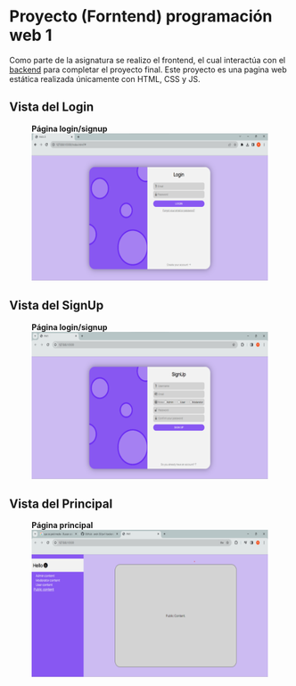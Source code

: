# Proyecto (Forntend) programación web 1

Como parte de la asignatura se realizo el frontend, el cual interactúa con el [backend](https://github.com/andr-33/pw1-backend) para completar el proyecto final. Este proyecto es una pagina web estática realizada únicamente con HTML, CSS y JS.

## Vista del Login

<figure>
  <figcaption><b>Página login/signup</b></figcaption>
  <img src="images\screenshots\login.png" alt="Vista login" width="500" height="264">
</figure>

## Vista del SignUp

<figure>
  <figcaption><b>Página login/signup</b></figcaption>
  <img src="images\screenshots\signup.png" alt="Vista signup" width="500" height="264">
</figure>

## Vista del Principal

<figure>
  <figcaption><b>Página principal</b></figcaption>
  <img src="images\screenshots\main.png" alt="Vista principal" width="500" height="264">
</figure>